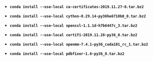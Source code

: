 * **```conda install --use-local ca-certificates-2019.11.27-0.tar.bz2```**  

* **```conda install --use-local cython-0.29.14-py36he6710b0_0.tar.bz2```**  

* **```conda install --use-local openssl-1.1.1d-h7b6447c_3.tar.bz2```**  

* **```conda install --use-local certifi-2019.11.28-py36_0.tar.bz2```**  

* **```conda install --use-local openmm-7.4.1-py36_cuda101_rc_1.tar.bz2```**  

* **```conda install --use-local pdbfixer-1.6-py36_0.tar.bz2```**  
